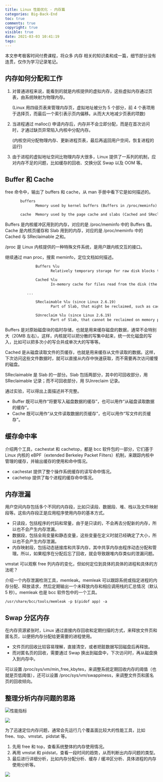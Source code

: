 ```yaml
---
title: Linux 性能优化 - 内存篇
categories: Big-Back-End
toc: true
comments: true
copyright: true
visible: true
date: 2021-03-03 10:41:19
tags:
---
```


本文参考极客时间付费课程，将众多 内存 相关的知识柔和成一篇，细节部分没有连贯，仅作为学习记录笔记。

<!--more-->

## 内存如何分配和工作

1. 对普通进程来说，能看到的就是内核提供的虚拟内存，这些虚拟内存通过页表，由系统映射为物理内存。

    (Linux 用四级页表来管理内存页，虚拟地址被分为 5 个部分，前 4 个表项用于选择页，而最后一个索引表示页内偏移。从而大大地减少页表的项数)

2. 当进程通过 malloc() 申请内存后，内存并不会立即分配，而是在首次访问时，才通过缺页异常陷入内核中分配内存。

    (内核空间分配物理内存、更新进程页表，最后再返回用户空间，恢复进程的运行)

3. 由于进程的虚拟地址空间比物理内存大很多，Linux 提供了一系列的机制，应对内存不足的问题，比如缓存的回收、交换分区 Swap 以及 OOM 等。


## Buffer 和 Cache 

free 命令中，输出了 buffers 和 cache，从 man 手册中看下它是如何描述的。

```txt
       buffers
              Memory used by kernel buffers (Buffers in /proc/meminfo)

       cache  Memory used by the page cache and slabs (Cached and SReclaimable in /proc/meminfo)

```
Buffers 是内核缓冲区用到的内存，对应的是 /proc/meminfo 中的 Buffers 值。Cache 是内核页缓存和 Slab 用到的内存，对应的是 /proc/meminfo 中的 Cached 与 SReclaimable 之和。

/proc 是 Linux 内核提供的一种特殊文件系统，是用户跟内核交互的接口。

继续通过 man proc，搜索 meminfo，定位文档如何描述。

```txt
              Buffers %lu
                     Relatively temporary storage for raw disk blocks that shouldn't get tremendously large (20MB or so).

              Cached %lu
                     In-memory cache for files read from the disk (the page cache).  Doesn't include SwapCached.
		
	      ...

              SReclaimable %lu (since Linux 2.6.19)
                     Part of Slab, that might be reclaimed, such as caches.

              SUnreclaim %lu (since Linux 2.6.19)
                     Part of Slab, that cannot be reclaimed on memory pressure.

```

Buffers 是对原始磁盘块的临时存储，也就是用来缓存磁盘的数据，通常不会特别大（20MB 左右）。这样，内核就可以把分散的写集中起来，统一优化磁盘的写入，比如可以把多次小的写合并成单次大的写等等。

Cached 是从磁盘读取文件的页缓存，也就是用来缓存从文件读取的数据。这样，下次访问这些文件数据时，就可以直接从内存中快速获取，而不需要再次访问缓慢的磁盘。

SReclaimable 是 Slab 的一部分。Slab 包括两部分，其中的可回收部分，用 SReclaimable 记录；而不可回收部分，用 SUnreclaim 记录。

通过实验，可以得出上面描述并不完整。

- Buffer 既可以用作“将要写入磁盘数据的缓存”，也可以用作“从磁盘读取数据的缓存”。
- Cache 既可以用作“从文件读取数据的页缓存”，也可以用作“写文件的页缓存”。


## 缓存命中率

介绍两个工具，cachestat 和 cachetop，都是 bcc 软件包的一部分，它们基于 Linux 内核的 eBPF（extended Berkeley Packet Filters）机制，来跟踪内核中管理的缓存，并输出缓存的使用和命中情况。

- cachestat 提供了整个操作系统缓存的读写命中情况。
- cachetop 提供了每个进程的缓存命中情况。

## 内存泄漏

用户空间内存包括多个不同的内存段，比如只读段、数据段、堆、栈以及文件映射段等。这些内存段正是应用程序使用内存的基本方式。

- 只读段，包括程序的代码和常量，由于是只读的，不会再去分配新的内存，所以也不会产生内存泄漏。
- 数据段，包括全局变量和静态变量，这些变量在定义时就已经确定了大小，所以也不会产生内存泄漏。
- 内存映射段，包括动态链接库和共享内存，其中共享内存由程序动态分配和管理。所以，如果程序在分配后忘了回收，就会导致跟堆内存类似的泄漏问题。

vmstat 可以观察 free 列内存的变化，但如何定位到具体的具体的进程和具体的方法呢？

介绍一个内存泄漏检测工具，memleak。memleak 可以跟踪系统或指定进程的内存分配、释放请求，然后定期输出一个未释放内存和相应调用栈的汇总情况（默认 5 秒）。memleak 也是 bcc 软件包中的一个工具。

`/usr/share/bcc/tools/memleak -p $(pidof app) -a`

## Swap 分区内存

在内存资源紧张时，Linux 通过直接内存回收和定期扫描的方式，来释放文件页和匿名页，以便把内存分配给更需要的进程使用。

- 文件页的回收比较容易理解，直接清空，或者把脏数据写回磁盘后再释放。
- 而对匿名页的回收，需要通过 Swap 换出到磁盘中，下次访问时，再从磁盘换入到内存中。

可以设置 /proc/sys/vm/min_free_kbytes，来调整系统定期回收内存的阈值（也就是页低阈值），还可以设置 /proc/sys/vm/swappiness，来调整文件页和匿名页的回收倾向。

## 整理分析内存问题的思路

![性能指标](https://static001.geekbang.org/resource/image/e2/36/e28cf90f0b137574bca170984d1e6736.png)

![](https://static001.geekbang.org/resource/image/8f/ed/8f477035fc4348a1f80bde3117a7dfed.png)

为了迅速定位内存问题，通常会先运行几个覆盖面比较大的性能工具，比如 free、top、vmstat、pidstat 等。

1. 先用 free 和 top，查看系统整体的内存使用情况。
2. 再用 vmstat 和 pidstat，查看一段时间的趋势，从而判断出内存问题的类型。
3. 最后进行详细分析，比如内存分配分析、缓存 / 缓冲区分析、具体进程的内存使用分析等。

![](https://static001.geekbang.org/resource/image/d7/fe/d79cd017f0c90b84a36e70a3c5dccffe.png)

